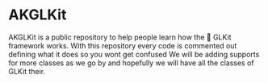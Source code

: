 # AKGLKit
AKGLKit is a public repository to help people learn how the  GLKit framework works.
With this repository every code is commented out defining what it does so you wont get confused
We will be adding supports for more classes as we go by and hopefully we will have all the classes of GLKit their.
